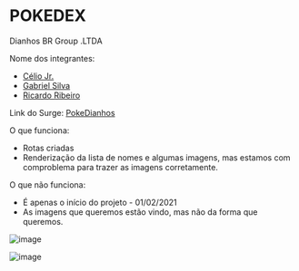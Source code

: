 # POKEDEX

Dianhos BR Group .LTDA

Nome dos integrantes: 
- [Célio Jr.](https://github.com/future4code/Celio-Junior)
- [Gabriel Silva](https://github.com/GabrielSS187)
- [Ricardo Ribeiro](https://github.com/RickHardBR/RickHardBR)

Link do Surge: [PokeDianhos](http://spacelabextravel.surge.sh)

O que funciona:
- Rotas criadas
- Renderização da lista de nomes e algumas imagens, mas estamos com comproblema para trazer as imagens corretamente.

O que não funciona: 
- É apenas o início do projeto - 01/02/2021
- As imagens que queremos estão vindo, mas não da forma que queremos.

![image](https://user-images.githubusercontent.com/89301596/153257138-3a8b8135-fa8c-4ba2-93d8-961644f19482.png)

![image](https://user-images.githubusercontent.com/89301596/153257152-302673b7-5b94-49db-b67d-0724b827d030.png)

